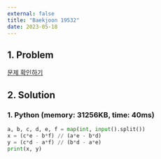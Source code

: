```yaml
---
external: false
title: "Baekjoon 19532"
date: 2023-05-18
---
```


## 1. Problem

[문제 확인하기](https://www.acmicpc.net/problem/19532)

## 2. Solution

### 1. Python (memory: 31256KB, time: 40ms)

```python
a, b, c, d, e, f = map(int, input().split())
x = (c*e - b*f) // (a*e - b*d)
y = (c*d - a*f) // (b*d - a*e)
print(x, y)
```
